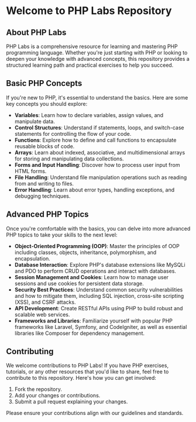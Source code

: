# Welcome to PHP Labs Repository

## About PHP Labs

PHP Labs is a comprehensive resource for learning and mastering PHP programming language. Whether you're just starting with PHP or looking to deepen your knowledge with advanced concepts, this repository provides a structured learning path and practical exercises to help you succeed.

## Basic PHP Concepts

If you're new to PHP, it's essential to understand the basics. Here are some key concepts you should explore:

- **Variables**: Learn how to declare variables, assign values, and manipulate data.
- **Control Structures**: Understand if statements, loops, and switch-case statements for controlling the flow of your code.
- **Functions**: Explore how to define and call functions to encapsulate reusable blocks of code.
- **Arrays**: Learn about indexed, associative, and multidimensional arrays for storing and manipulating data collections.
- **Forms and Input Handling**: Discover how to process user input from HTML forms.
- **File Handling**: Understand file manipulation operations such as reading from and writing to files.
- **Error Handling**: Learn about error types, handling exceptions, and debugging techniques.

## Advanced PHP Topics

Once you're comfortable with the basics, you can delve into more advanced PHP topics to take your skills to the next level:

- **Object-Oriented Programming (OOP)**: Master the principles of OOP including classes, objects, inheritance, polymorphism, and encapsulation.
- **Database Interaction**: Explore PHP's database extensions like MySQLi and PDO to perform CRUD operations and interact with databases.
- **Session Management and Cookies**: Learn how to manage user sessions and use cookies for persistent data storage.
- **Security Best Practices**: Understand common security vulnerabilities and how to mitigate them, including SQL injection, cross-site scripting (XSS), and CSRF attacks.
- **API Development**: Create RESTful APIs using PHP to build robust and scalable web services.
- **Frameworks and Libraries**: Familiarize yourself with popular PHP frameworks like Laravel, Symfony, and CodeIgniter, as well as essential libraries like Composer for dependency management.

## Contributing

We welcome contributions to PHP Labs! If you have PHP exercises, tutorials, or any other resources that you'd like to share, feel free to contribute to this repository. Here's how you can get involved:

1. Fork the repository.
2. Add your changes or contributions.
3. Submit a pull request explaining your changes.

Please ensure your contributions align with our guidelines and standards.

